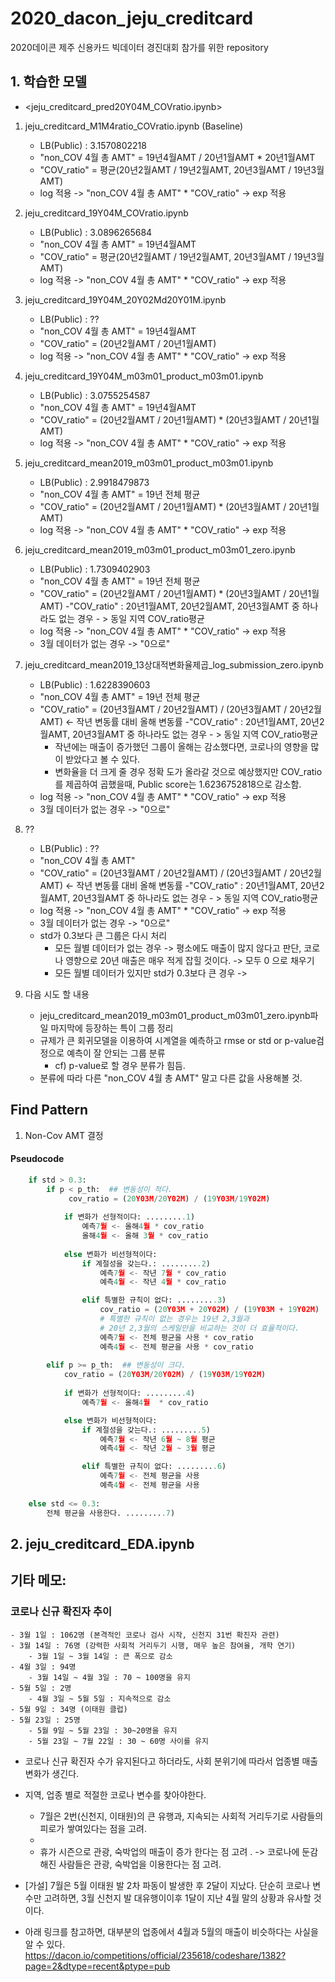 # 2020_dacon_jeju_creditcard
2020데이콘 제주 신용카드 빅데이터  경진대회 참가를 위한 repository

## 1. 학습한 모델
* <jeju_creditcard_pred20Y04M_COVratio.ipynb>

1. jeju_creditcard_M1M4ratio_COVratio.ipynb (Baseline)
    - LB(Public) : 3.1570802218
    - "non_COV 4월 총 AMT" = 19년4월AMT / 20년1월AMT * 20년1월AMT
    - "COV_ratio" = 평균(20년2월AMT / 19년2월AMT, 20년3월AMT / 19년3월AMT)
    - log 적용 ->  "non_COV 4월 총 AMT" * "COV_ratio" -> exp 적용
    
2. jeju_creditcard_19Y04M_COVratio.ipynb
    - LB(Public) : 3.0896265684
    - "non_COV 4월 총 AMT" = 19년4월AMT
    - "COV_ratio" = 평균(20년2월AMT / 19년2월AMT, 20년3월AMT / 19년3월AMT)
    - log 적용 ->  "non_COV 4월 총 AMT" * "COV_ratio" -> exp 적용

3. jeju_creditcard_19Y04M_20Y02Md20Y01M.ipynb
    - LB(Public) : ??
    - "non_COV 4월 총 AMT" = 19년4월AMT
    - "COV_ratio" = (20년2월AMT / 20년1월AMT)
    - log 적용 ->  "non_COV 4월 총 AMT" * "COV_ratio" -> exp 적용

4. jeju_creditcard_19Y04M_m03m01_product_m03m01.ipynb
    - LB(Public) : 3.0755254587
    - "non_COV 4월 총 AMT" = 19년4월AMT
    - "COV_ratio" = (20년2월AMT / 20년1월AMT) * (20년3월AMT / 20년1월AMT)
    - log 적용 ->  "non_COV 4월 총 AMT" * "COV_ratio" -> exp 적용

5. jeju_creditcard_mean2019_m03m01_product_m03m01.ipynb
    - LB(Public) : 2.9918479873
    - "non_COV 4월 총 AMT" = 19년 전체 평균
    - "COV_ratio" = (20년2월AMT / 20년1월AMT) * (20년3월AMT / 20년1월AMT)
    - log 적용 ->  "non_COV 4월 총 AMT" * "COV_ratio" -> exp 적용

6. jeju_creditcard_mean2019_m03m01_product_m03m01_zero.ipynb
    - LB(Public) : 1.7309402903
    - "non_COV 4월 총 AMT" = 19년 전체 평균
    - "COV_ratio" = (20년2월AMT / 20년1월AMT) * (20년3월AMT / 20년1월AMT)
        -"COV_ratio" : 20년1월AMT, 20년2월AMT, 20년3월AMT 중 하나라도 없는 경우 - > 동일 지역 COV_ratio평균
    - log 적용 ->  "non_COV 4월 총 AMT" * "COV_ratio" -> exp 적용
    - 3월 데이터가 없는 경우 -> "0으로"


7. jeju_creditcard_mean2019_13상대적변화율제곱_log_submission_zero.ipynb
    - LB(Public) : 1.6228390603
    - "non_COV 4월 총 AMT" = 19년 전체 평균
    - "COV_ratio" = (20년3월AMT / 20년2월AMT) / (20년3월AMT / 20년2월AMT) <-  작년 변동률 대비 올해 변동률
        -"COV_ratio" : 20년1월AMT, 20년2월AMT, 20년3월AMT 중 하나라도 없는 경우 - > 동일 지역 COV_ratio평균
        - 작년에는 매출이 증가했던 그룹이 올해는 감소했다면, 코로나의 영향을 많이 받았다고 볼 수 있다.  
        - 변화율을 더 크게 줄 경우 정확 도가 올라갈 것으로 예상했지만 COV_ratio를 제곱하여 곱했을때, Public score는 1.6236752818으로 감소함.
    - log 적용 ->  "non_COV 4월 총 AMT" * "COV_ratio" -> exp 적용
    - 3월 데이터가 없는 경우 -> "0으로"

8. ??
    - LB(Public) : ??
    - "non_COV 4월 총 AMT"
    - "COV_ratio" = (20년3월AMT / 20년2월AMT) / (20년3월AMT / 20년2월AMT) <-  작년 변동률 대비 올해 변동률
        -"COV_ratio" : 20년1월AMT, 20년2월AMT, 20년3월AMT 중 하나라도 없는 경우 - > 동일 지역 COV_ratio평균
    - log 적용 ->  "non_COV 4월 총 AMT" * "COV_ratio" -> exp 적용
    - 3월 데이터가 없는 경우 -> "0으로"
    - std가 0.3보다 큰 그룹은 다시 처리
        - 모든 월별 데이터가 없는 경우 -> 평소에도 매출이 많지 않다고 판단, 코로나 영향으로 20년 매출은 매우 적게 잡힐 것이다. -> 모두 0 으로 채우기
        - 모든 월별 데이터가 있지만 std가 0.3보다 큰 경우 -> 


7. 다음 시도 할 내용
    - jeju_creditcard_mean2019_m03m01_product_m03m01_zero.ipynb파일 마지막에 등장하는 특이 그룹 정리
    - 규제가 큰 회귀모델을 이용하여 시계열을 예측하고 rmse or std or p-value검정으로 예측이 잘 안되는 그룹 분류
        - cf) p-value로 할 경우 분류가 힘듬.
    - 분류에 따라 다른 "non_COV 4월 총 AMT" 말고 다른 값을 사용해볼 것.

## Find Pattern
1. Non-Cov AMT 결정
#### Pseudocode
```python
    if std > 0.3:
        if p < p_th:  ## 변동성이 적다.
             cov_ratio = (20Y03M/20Y02M) / (19Y03M/19Y02M)
                
            if 변화가 선형적이다: .........1)
                예측7월 <- 올해4월 * cov_ratio
                올해4월 <- 올해 3월 * cov_ratio
                
            else 변화가 비선형적이다:
                if 계절성을 갖는다.: .........2)
                    예측7월 <- 작년 7월 * cov_ratio
                    예측4월 <- 작년 4월 * cov_ratio

                elif 특별한 규칙이 없다: .........3)
                    cov_ratio = (20Y03M + 20Y02M) / (19Y03M + 19Y02M)
                    # 특별한 규칙이 없는 경우는 19년 2,3월과
                    # 20년 2,3월의 스케일만을 비교하는 것이 더 효율적이다.
                    예측7월 <- 전체 평균을 사용 * cov_ratio
                    예측4월 <- 전체 평균을 사용 * cov_ratio
                    
        elif p >= p_th:  ## 변동성이 크다.
            cov_ratio = (20Y03M/20Y02M) / (19Y03M/19Y02M)
            
            if 변화가 선형적이다: .........4)
                예측7월 <- 올해4월  * cov_ratio

            else 변화가 비선형적이다:
                if 계절성을 갖는다.: .........5)
                    예측7월 <- 작년 6월 ~ 8월 평균
                    예측4월 <- 작년 2월 ~ 3월 평균

                elif 특별한 규칙이 없다: .........6)
                    예측7월 <- 전체 평균을 사용
                    예측4월 <- 전체 평균을 사용
            
    else std <= 0.3:
        전체 평균을 사용한다. .........7)
```




## 2. jeju_creditcard_EDA.ipynb


## 기타 메모:
### 코로나 신규 확진자 추이
    - 3월 1일 : 1062명 (본격적인 코로나 검사 시작, 신천지 31번 확진자 관련)
    - 3월 14일 : 76명 (강력한 사회적 거리두기 시행, 매우 높은 참여율, 개학 연기)
        - 3월 1일 ~ 3월 14일 : 큰 폭으로 감소
    - 4월 3일 : 94명
        - 3월 14일 ~ 4월 3일 : 70 ~ 100명을 유지
    - 5월 5일 : 2명
        - 4월 3일 ~ 5월 5일 : 지속적으로 감소
    - 5월 9일 : 34명 (이태원 클럽)
    - 5월 23일 : 25명 
        - 5월 9일 ~ 5월 23일 : 30~20명을 유지
        - 5월 23일 ~ 7월 22일 : 30 ~ 60명 사이를 유지


* 코로나 신규 확진자 수가 유지된다고 하더라도, 사회 분위기에 따라서 업종별 매출 변화가 생긴다.
* 지역, 업종 별로 적절한 코로나 변수를 찾아야한다.
    - 7월은 2번(신천지, 이태원)의 큰 유행과, 지속되는 사회적 거리두기로 사람들의 피로가 쌓여있다는 점을 고려.
    - 
    - 휴가 시즌으로 관광, 숙박업의 매출이 증가 한다는 점 고려 .
        -> 코로나에 둔감해진 사람들은 관광, 숙박업을 이용한다는 점 고려.
* [가설] 7월은 5월 이태원 발 2차 파동이 발생한 후 2달이 지났다. 단순히 코로나 변수만 고려하면, 3월 신천지 발 대유행이이후 1달이 지난 4월 말의 상황과 유사할 것이다.


* 아래 링크를 참고하면, 대부분의 업종에서 4월과 5월의 매출이 비슷하다는 사실을 알 수 있다.
https://dacon.io/competitions/official/235618/codeshare/1382?page=2&dtype=recent&ptype=pub

